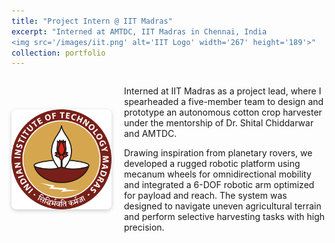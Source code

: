 ```yaml
---
title: "Project Intern @ IIT Madras"
excerpt: "Interned at AMTDC, IIT Madras in Chennai, India
<img src='/images/iit.png' alt='IIT Logo' width='267' height='189'>"
collection: portfolio
---
```


<div style="display: flex; align-items: center; gap: 20px; margin-bottom: 2em;">
  <img src="/images/iit.png" alt="IIT Madras Logo" style="width: 160px; height: auto; border-radius: 8px; box-shadow: 0 2px 6px rgba(0,0,0,0.2);">
  <div>
    <p>
      Interned at IIT Madras as a project lead, where I spearheaded a five-member team to design and prototype an autonomous cotton crop harvester under the mentorship of Dr. Shital Chiddarwar and AMTDC.
    </p>
    <p>
      Drawing inspiration from planetary rovers, we developed a rugged robotic platform using mecanum wheels for omnidirectional mobility and integrated a 6-DOF robotic arm optimized for payload and reach. The system was designed to navigate uneven agricultural terrain and perform selective harvesting tasks with high precision.
    </p>
  </div>
</div>

